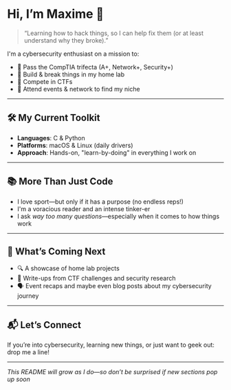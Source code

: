 # Hi, I’m Maxime 👋

> “Learning how to hack things, so I can help fix them (or at least understand why they broke).”

I'm a cybersecurity enthusiast on a mission to:
- 📜 Pass the CompTIA trifecta (A+, Network+, Security+)
- 🧪 Build & break things in my home lab
- 🥇 Compete in CTFs
- 🤝 Attend events & network to find my niche

---

## 🛠 My Current Toolkit
- **Languages**: C & Python  
- **Platforms**: macOS & Linux (daily drivers)
- **Approach**: Hands-on, "learn-by-doing" in everything I work on

---

## 📚 More Than Just Code
- I love sport—but only if it has a purpose (no endless reps!)
- I'm a voracious reader and an intense tinker-er
- I ask *way too many questions*—especially when it comes to how things work

---

## 🚀 What’s Coming Next
- 🔍 A showcase of home lab projects
- 🧠 Write-ups from CTF challenges and security research
- 🗣 Event recaps and maybe even blog posts about my cybersecurity journey

---

## 📬 Let’s Connect
If you’re into cybersecurity, learning new things, or just want to geek out: drop me a line!

---

*This README will grow as I do—so don’t be surprised if new sections pop up soon*

